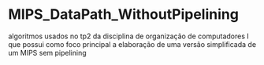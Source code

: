 # MIPS_DataPath_WithoutPipelining
algoritmos usados no tp2 da disciplina de organização de computadores I que possui como foco principal a elaboração de uma versão simplificada de um MIPS sem pipelining 
